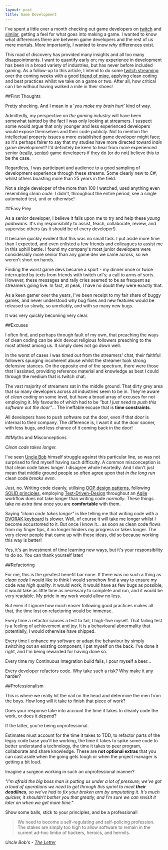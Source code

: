 ```yaml
---
layout: post
title: Game Development
---
```


I've spent a little over a month checking out game developers on [twitch](http://www.twitch.tv/directory/game/Game%20Development) and [similar](http://www.watchpeoplecode.com/), getting a feel for what goes into making a game. I wanted to know what differences there are between game developers and the rest of us mere mortals. More importantly, I wanted to know _why_ differences exist.

This road of discovery has provided many insights and all too many disappointments. I want to quantify early on; my experience in development has been in a broad variety of industries, but has never before included gaming. As a follow-up to this article, I intend to do some [twitch streaming] over the coming weeks with a good [friend of mine], applying clean coding and best practices whilst we take on a game or two. After all, how critical can I be without having walked a mile in their shoes!

##First Thoughts

Pretty shocking. And I mean in a '_you make my brain hurt_' kind of way.

Admittedly, my perspective on _the gaming industry_ will have been somewhat tainted by the fact I was only looking at streamers. I suspect some would argue that only younger and less experienced developers would expose themselves and their code publicly. Not to mention the intellectual property issues a more established game developer might face; so it's perhaps fairer to say that my studies have more directed toward _indie_ game development? I'd definitely be keen to hear from more experienced senior ([really, senior]) game developers if they do (or do not) believe this to be the case.

Regardless, I was participant and audience to a good sampling of development experience through these streams. Some clearly new to C#, whilst others boasting more than 25 years in the field.

Not a single developer of the more than 100 I watched, used anything even resembling _clean code_. I didn't, throughout the entire period, see a single automated test, unit or otherwise!

##Easy Prey

As a senior developer, I believe it falls upon me to try and help these _young padawans_. It's my responsibility to assist, teach, collaborate, review, and supervise others (as it should be of every developer!). 

It became quickly evident that this was no small task. I put aside more time than I expected, and even enlisted a few friends and colleagues to assist me in this uphill battle. I found my company's most junior developers were considerably more senior than any game dev we came across, so we weren't short on hands.

Finding the worst game devs became a sport - my dinner once or twice interrupted by texts from friends with twitch url's; a call to arms of sorts. However, these messages and rally cries seemed to be as frequent as streamers going live. In fact, at peak, I have no doubt they were exactly that.

As a keen gamer over the years, I've been receipt to my fair share of buggy games, and never understood why bug fixes and new features would be released so slowly, so unreliably, and with so many new bugs. 

It was very quickly becoming very clear.

##Excuses

I often find, and perhaps through fault of my own, that preaching the ways of clean coding can be akin devout religious followers preaching to the most athiest among us. It simply does not go down well.

In the worst of cases I was _timed out_ from the streamers' chat, their faithful followers spurging incoherent abuse whilst the streamer took strong defensive stances. On the opposite end of the spectrum, there were those that I assisted, providing reference material and knowledge as best I could through the medium that is twitch chat.

The vast majority of streamers sat in the middle ground. That dirty grey area that so many developers across all industries seem to be in. They're aware of _clean coding_ on some level, but have a broad array of excuses for not employing it. My favourite of which had to be _"but I just need to push this software out the door"_... The ineffable excuse that is **time constraints**.

All developers have to push software out the door, even if that _door_ is internal to their company. The difference is, I want it out the door sooner, with less bugs, and less chance of it coming back in the door!

##Myths and Misconceptions

_Clean code takes longer._

I've seen [Uncle Bob] himself struggle against this particular line, so was not surprised to find myself having such difficulty. A common misconception is that clean code takes longer. I disagree whole heartedly. And I don't just mean that middle ground people so often agree upon that _in the long run_ clean code _breaks even_.

Just, no. Writing code cleanly, utilising [OOP design patterns], following [SOLID principles], employing [Test-Driven-Design] throughout an [Agile] workflow does not take longer than writing code _normally_. These things take _no extra time_ once you are **comfortable** with them.

Saying _"clean code takes longer"_ is like telling me that writing code with a [DVORAK keyboard] is slower. Well, of course it will take me longer whilst I become accustomed to it. But once I know it... as soon as clean code flows from my finger tips, it no longer hinders my progress or takes longer. The very clever people that came up with these ideas, did so because working this way is better!  

Yes, it's an investment of time learning new ways, but it's your responsibility to do so. You can thank yourself later!

##Refactoring

For me, this is the greatest benefit bar none. If there was no such a thing as _clean code_ I would like to think I would somehow find a way to ensure my code was _high quality_. It would work, it would have as few bugs as possible, it would take as little time as necessary to complete and run, and it would be very readable. My pride in my work would allow no less.

But even if I ignore how much easier following good practices makes all that, the time lost on refactoring would be immense.

Every time a refactor causes a test to fail, I high-five myself. That failing test is a feeling of achievement and joy. It is a behavioural abnormality that potentially, I would otherwise have shipped.

Every time I enhance my software or adapt the behaviour by simply switching out an existing component, I pat myself on the back. I've done it right, and I'm being rewarded for having done so.

Every time my Continuous Integration build fails, I pour myself a beer...

Every developer refactors code. Why take such a risk?  Why make it any harder?

##Professionalism

This is where we really hit the nail on the head and determine the men from the boys. How long will it take to finish that piece of work?

Does your response take into account the time it takes to cleanly code the work, or does it _depend_?

If the latter, you're being unprofessional.

Estimates must account for the time it takes to TDD, to refactor parts of the legcy code base you'll be working, the time it takes to spike some code to better understand a technology, the time it takes to peer program, collaborate and share knowledge. These are **not optional extras** that you can cast aside when the going gets tough or when the project manager is getting a bit loud.

Imagine a surgeon working in such an unprofessional manner?

_"I'm afraid the big boss man is putting us under a lot of pressure; we've got a load of operations we need to get through this sprint to meet **their deadlines**, so we've had to fix your broken arm by amputating it. It's much quicker, it shouldn't bother you that greatly, and I'm sure we can revisit it later on when we get more time."_

Show some balls, stick to your principles, and be a professional!

> We need to become a self-regulating and self-policing profession. The stakes are simply too high to allow software to remain in the current ad-hoc limbo of hackers, heroics, and hermits.

_Uncle Bob's - [The Letter]_

  [twitch streaming]: http://www.twitch.tv/smudge202
  [friend of mine]: http://www.twitch.tv/herecydev
  [really, senior]: http://blog.devbot.net/senior/
  [Uncle Bob]: http://blog.8thlight.com/uncle-bob/archive.html
  [OOP design patterns]: http://www.oodesign.com/
  [SOLID principles]: http://en.wikipedia.org/wiki/SOLID_(object-oriented_design)
  [Test-Driven-Design]: http://en.wikipedia.org/wiki/Test-driven_development
  [Agile]: http://en.wikipedia.org/wiki/Agile_software_development
  [DVORAK keyboard]: http://workawesome.com/productivity/dvorak-keyboard-layout/
  [The Letter]: http://blog.8thlight.com/uncle-bob/2012/01/12/The-Letter.html
